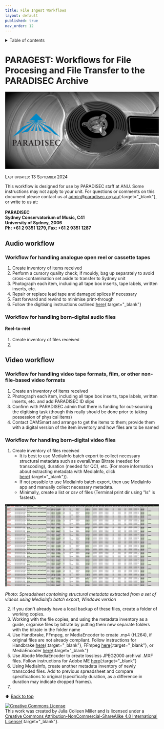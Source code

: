 ```yaml
---
title: File Ingest Workflows
layout: default
published: true
nav_order: 12
---
```


<details closed markdown="block">
  <summary>
    Table of contents
  </summary>
  {: .text-delta }
1. TOC
{:toc}
</details>

<style>
H5{color:White !important;}
</style>

<style>
H6{color:White !important;}
</style>

# PARAGEST: Workflows for File Procesing and File Transfer to the PARADISEC Archive



<p align="center">
  <img width="700" src="images/Reel-BW-gh-page.jpg" alt="PARADISEC-reel-to-reel">
  </p>

<span style="font-variant:small-caps;">Last updated: 13 September 2024</span>



This workflow is designed for use by PARADISEC staff at ANU. Some instructions may not apply to your unit. For questions or comments on this document please contact us at [admin@paradisec.org.au](mailto:admin@paradisec.org.au){:target="_blank"}, or write to us at:<br><br>
**PARADISEC <br>
Sydney Conservatorium of Music, C41 <br>
University of Sydney, 2006 <br>
Ph: +61 2 9351 1279, Fax: +61 2 9351 1287**

## Audio workflow

### Workflow for handling analogue open reel or cassette tapes
1. Create inventory of items received
2. Perform a cursory quality check; if mouldy, bag up separately to avoid cross-contamination set aside to transfer to Sydney unit
3. Photograph each item, including all tape box inserts, tape labels, written inserts, etc.
4. Repair or replace lead tape and damaged splices if necessary
5. Fast forward and rewind to minimise print-through
6. Follow the digitising instructions outlined [here](https://paradisec-archive.github.io/PARADISEC_workflows/06_audio_digitising.html){:target="_blank"}

### Workflow for handling born-digital audio files
#### Reel-to-reel

1. Create inventory of files received
2. 


## Video workflow

### Workflow for handling video tape formats, film, or other non-file-based video formats
1. Create an inventory of items received
2. Photograph each item, including all tape box inserts, tape labels, written inserts, etc. and add PARADISEC ID slips
3. Confirm with PARADISEC admin that there is funding for out-sourcing the digitising task (though this really should be done prior to taking possession of physical items)
4. Contact DAMSmart and arrange to get the items to them; provide them with a digital version of the item inventory and how files are to be named

### Workflow for handling born-digital video files
1. Create inventory of files received
	 * It is best to use MediaInfo batch export to collect necessary structural metadata such as overall/max Bitrate (needed for transcoding), duration (needed for QC), etc. (For more information about extracting metadata with MediaInfo, click [here](https://paradisec-archive.github.io/PARADISEC_workflows/10_quality_control.html#mediainfo){:target="_blank"}).
	 * If not possible to use MediaInfo batch export, then use MediaInfo app and manually collect necessary metadata.
	 * Minimally, create a list or csv of files (Terminal print dir using "ls" is fastest).

<p align="center">
  <img width="700" src="images/Video-inventory.png" alt="Video structural metadata">
  </p>

*Photo: Spreadsheet containing structural metadata extracted from a set of videos using MediaInfo batch export, Windows version*

2. If you don't already have a local backup of these files, create a folder of working copies.
3. Working with the file copies, and using the metadata inventory as a guide, organise files by bitrate by putting them new separate folders with the bitrate in the folder name
3. Use Handbrake, FFmpeg, or MediaEncoder to create .mp4 (H.264), if original files are not already compliant. Follow instructions for Handbrake [here](https://paradisec-archive.github.io/PARADISEC_workflows/08a_video_processing_HandBrake.html){:target="_blank"}, FFmpeg [here](https://paradisec-archive.github.io/PARADISEC_workflows/08_video_processing_FFmpeg.html){:target="_blank"}, or MediaEncoder [here](https://paradisec-archive.github.io/PARADISEC_workflows/09_video_processing_AdobeME.html){:target="_blank"}
4. Use Abode MediaEncoder to create lossless JPEG2000 archival .MXF files. Follow instructions for Adobe ME [here](https://paradisec-archive.github.io/PARADISEC_workflows/09_video_processing_AdobeME.html){:target="_blank"}
5. Using MediaInfo, create another metadata inventory of newly transcoded files. Add to previous spreadsheet and compare specifications to original (specifically duration, as a difference in duration may indicate dropped frames).
6. 


⬆️ [Back to top](#)

<a rel="license" href="http://creativecommons.org/licenses/by-nc-sa/4.0/"><img alt="Creative Commons License" style="border-width:0" src="https://i.creativecommons.org/l/by-nc-sa/4.0/88x31.png" /></a><br />This work was created by Julia Colleen Miller and is licensed under a <a rel="license" href="http://creativecommons.org/licenses/by-nc-sa/4.0/">Creative Commons Attribution-NonCommercial-ShareAlike 4.0 International License</a>{:target="_blank"}.
